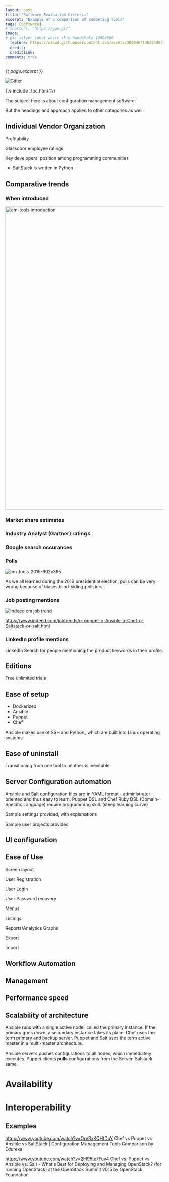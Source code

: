 ```yaml
---
layout: post
title: "Software Evaluation Criteria"
excerpt: "Example of a comparison of competing tools"
tags: [Software]
# shorturl: "https://goo.gl/"
image:
# pic silver robot white skin handshake 1900x500
  feature: https://cloud.githubusercontent.com/assets/300046/14622149/306629f0-0585-11e6-961a-dc8f60dadbf6.jpg
  credit: 
  creditlink: 
comments: true
---
```

<i>{{ page.excerpt }}</i>

[![Gitter](https://badges.gitter.im/wilsonmar/wilsonmar.github.io.svg)](https://gitter.im/wilsonmar/wilsonmar.github.io?utm_source=badge&utm_medium=badge&utm_campaign=pr-badge)

{% include _toc.html %}

The subject here is about configuration management software.

But the headings and approach applies to other categories as well.


## Individual Vendor Organization

   Profitability

   Glassdoor employee ratings

   Key developers' position among programming communities

   * SaltStack is written in Python

## Comparative trends

   ### When introduced

   <img width="959" alt="cm-tools introduction" src="https://cloud.githubusercontent.com/assets/300046/24195780/85230e80-0ed1-11e7-8b23-75e5c9c9c5a1.png">

   ### Market share estimates

   ### Industry Analyst (Gartner) ratings

   ### Google search occurances

   ### Polls

   ![cm-tools-2015-902x395](https://cloud.githubusercontent.com/assets/300046/24145624/6587a94c-0e08-11e7-85e4-ba9ccb164d8c.png)

   As we all learned during the 2016 presidential election, polls can be very wrong
   because of biases blind-siding pollsters.

   ### Job posting mentions 

   ![indeed cm job trend](https://cloud.githubusercontent.com/assets/300046/24151871/5b1a0744-0e20-11e7-895f-035c1b87eaeb.png)

   https://www.indeed.com/jobtrends/q-puppet-q-Ansible-q-Chef-q-Saltstack-or-salt.html

   ### LinkedIn profile mentions

   LinkedIn Search for people mentioning the product keywords in their profile. 


## Editions

   Free unlimited trials

## Ease of setup

   * Dockerized
   * Ansible
   * Puppet
   * Chef

   Ansible makes use of SSH and Python, which are built into Linux operating systems.

## Ease of uninstall

   Transitioning from one tool to another is inevitable.

## Server Configuration automation

   Ansible and Salt configuration files are in YAML format - administrator oriented and thus easy to learn.
   Puppet DSL and Chef Ruby DSL (Domain-Specific Language) require programming skill.
   (steep learning curve)

   Sample settings provided, with explanations

   Sample user projects provided

## UI configuration


## Ease of Use

   Screen layout 

   User Registration

   User Login

   User Password recovery

   Menus

   Listings

   Reports/Analytics Graphs

   Export

   Import

## Workflow Automation

## Management

## Performance speed

## Scalability of architecture

   Ansible runs with a single active node, called the primary instance. 
   If the primary goes down, a secondary instance takes its place.
   Chef uses the term primary and backup server.
   Puppet and Salt uses the term active master in a multi-master architecture.

   Ansible servers pushes configurations to all nodes, which immediately executes.
   Puppet clients <strong>pulls</strong> configurations from the Server.
   Salstack same.

# Availability

# Interoperability


## Examples

https://www.youtube.com/watch?v=OmRxKQHtDbY
Chef vs Puppet vs Ansible vs SaltStack | Configuration Management Tools Comparison 
by Edureka

https://www.youtube.com/watch?v=2H95tx7Fuv4
Chef vs. Puppet vs. Ansible vs. Salt - What's Best for Deploying and Managing OpenStack?
(for running OpenStack) at the OpenStack Summit 2015
by OpenStack Foundation
